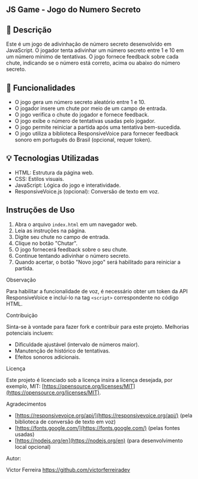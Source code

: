 

## JS Game - Jogo do Numero Secreto

## 📖 Descrição

Este é um jogo de adivinhação de número secreto desenvolvido em JavaScript. O jogador tenta adivinhar um número secreto entre 1 e 10 em um número mínimo de tentativas. O jogo fornece feedback sobre cada chute, indicando se o número está correto, acima ou abaixo do número secreto.

## 📝 Funcionalidades

* O jogo gera um número secreto aleatório entre 1 e 10.
* O jogador insere um chute por meio de um campo de entrada.
* O jogo verifica o chute do jogador e fornece feedback.
* O jogo exibe o número de tentativas usadas pelo jogador.
* O jogo permite reiniciar a partida após uma tentativa bem-sucedida.
* O jogo utiliza a biblioteca ResponsiveVoice para fornecer feedback sonoro em português do Brasil (opcional, requer token).

## 💡 Tecnologias Utilizadas

* HTML: Estrutura da página web.
* CSS: Estilos visuais.
* JavaScript: Lógica do jogo e interatividade.
* ResponsiveVoice.js (opcional): Conversão de texto em voz.

## Instruções de Uso

1. Abra o arquivo `index.html` em um navegador web.
2. Leia as instruções na página.
3. Digite seu chute no campo de entrada.
4. Clique no botão "Chutar".
5. O jogo fornecerá feedback sobre o seu chute.
6. Continue tentando adivinhar o número secreto.
7. Quando acertar, o botão "Novo jogo" será habilitado para reiniciar a partida.

Observação

Para habilitar a funcionalidade de voz, é necessário obter um token da API ResponsiveVoice e incluí-lo na tag `<script>` correspondente no código HTML.

Contribuição

Sinta-se à vontade para fazer fork e contribuir para este projeto. Melhorias potenciais incluem:

* Dificuldade ajustável (intervalo de números maior).
* Manutenção de histórico de tentativas.
* Efeitos sonoros adicionais.

Licença

Este projeto é licenciado sob a licença insira a licença desejada, por exemplo, MIT: [https://opensource.org/licenses/MIT](https://opensource.org/licenses/MIT).


Agradecimentos

* [https://responsivevoice.org/api/](https://responsivevoice.org/api/) (pela biblioteca de conversão de texto em voz)
* [https://fonts.google.com/](https://fonts.google.com/) (pelas fontes usadas)
* [https://nodejs.org/en](https://nodejs.org/en) (para desenvolvimento local opcional)

Autor:

Victor Ferreira
https://github.com/victorferreiradev
